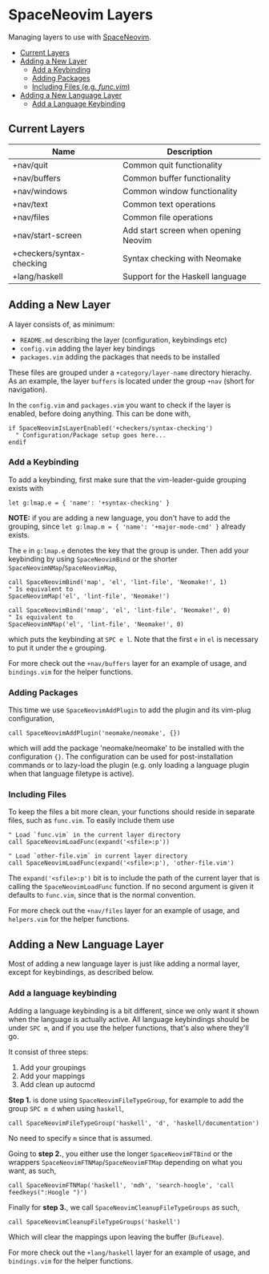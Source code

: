 # SpaceNeovim Layers

Managing layers to use with [SpaceNeovim](https://github.com/Tehnix/spaceneovim).

* [Current Layers](#current-layers)
* [Adding a New Layer](#adding-a-new-layer)
  * [Add a Keybinding](#add-a-keybinding)
  * [Adding Packages](#adding-packages)
  * [Including Files (e.g. _func.vim_)](#including-files)
* [Adding a New Language Layer](#adding-a-new-language-layer)
  * [Add a Language Keybinding](#add-a-language-keybinding)


## Current Layers

| Name                      | Description                                |
|---------------------------|--------------------------------------------|
| +nav/quit                 | Common quit functionality                  |
| +nav/buffers              | Common buffer functionality                |
| +nav/windows              | Common window functionality                |
| +nav/text                 | Common text operations                     |
| +nav/files                | Common file operations                     |
| +nav/start-screen         | Add start screen when opening Neovim       |
| +checkers/syntax-checking | Syntax checking with Neomake               |
| +lang/haskell             | Support for the Haskell language           |


## Adding a New Layer

A layer consists of, as minimum:

* `README.md` describing the layer (configuration, keybindings etc)
* `config.vim` adding the layer key bindings
* `packages.vim` adding the packages that needs to be installed

These files are grouped under a `+category/layer-name` directory hierachy. As an example, the layer `buffers` is located under the group `+nav` (short for navigation).

In the `config.vim` and `packages.vim` you want to check if the layer is enabled, before doing anything. This can be done with,

```viml
if SpaceNeovimIsLayerEnabled('+checkers/syntax-checking')
  " Configuration/Package setup goes here...
endif
```

### Add a Keybinding

To add a keybinding, first make sure that the vim-leader-guide grouping exists with

```viml
let g:lmap.e = { 'name': '+syntax-checking' }
```

__NOTE:__ if you are adding a new language, you don't have to add the grouping, since `let g:lmap.m = { 'name': '+major-mode-cmd' }` already exists.

The `e` in `g:lmap.e` denotes the key that the group is under. Then add your keybinding by using `SpaceNeovimBind` or the shorter `SpaceNeovimNMap`/`SpaceNeovimMap`,

```viml
call SpaceNeovimBind('map', 'el', 'lint-file', 'Neomake!', 1)
" Is equivalent to
SpaceNeovimMap('el', 'lint-file', 'Neomake!')

call SpaceNeovimBind('nmap', 'el', 'lint-file', 'Neomake!', 0)
" Is equivalent to
SpaceNeovimNMap('el', 'lint-file', 'Neomake!', 0)
```

which puts the keybinding at `SPC e l`. Note that the first `e` in `el` is necessary to put it under the `e` grouping.

For more check out the `+nav/buffers` layer for an example of usage, and `bindings.vim` for the helper functions.


### Adding Packages

This time we use `SpaceNeovimAddPlugin` to add the plugin and its vim-plug configuration,

```viml
call SpaceNeovimAddPlugin('neomake/neomake', {})
```

which will add the package 'neomake/neomake' to be installed with the configuration `{}`. The configuration can be used for post-installation commands or to lazy-load the plugin (e.g. only loading a language plugin when that language filetype is active).


### Including Files

To keep the files a bit more clean, your functions should reside in separate files, such as `func.vim`. To easily include them use

```viml
" Load `func.vim` in the current layer directory
call SpaceNeovimLoadFunc(expand('<sfile>:p'))

" Load `other-file.vim` in current layer directory
call SpaceNeovimLoadFunc(expand('<sfile>:p'), 'other-file.vim')
```

The `expand('<sfile>:p')` bit is to include the path of the current layer that is calling the `SpaceNeovimLoadFunc` function. If no second argument is given it defaults to `func.vim`, since that is the normal convention.

For more check out the `+nav/files` layer for an example of usage, and `helpers.vim` for the helper functions.


## Adding a New Language Layer

Most of adding a new language layer is just like adding a normal layer, except for keybindings, as described below.

### Add a language keybinding

Adding a language keybinding is a bit different, since we only want it shown when the language is actually active. All language keybindings should be under `SPC m`, and if you use the helper functions, that's also where they'll go.

It consist of three steps:

1. Add your groupings
2. Add your mappings
3. Add clean up autocmd

__Step 1.__ is done using `SpaceNeovimFileTypeGroup`, for example to add the group `SPC m d` when using `haskell`,

```viml
call SpaceNeovimFileTypeGroup('haskell', 'd', 'haskell/documentation')
```

No need to specify `m` since that is assumed.

Going to __step 2.__, you either use the longer `SpaceNeovimFTBind` or the wrappers `SpaceNeovimFTNMap`/`SpaceNeovimFTMap` depending on what you want, as such,

```viml
call SpaceNeovimFTNMap('haskell', 'mdh', 'search-hoogle', 'call feedkeys(":Hoogle ")')
```

Finally for __step 3.__, we call `SpaceNeovimCleanupFileTypeGroups` as such,

```viml
call SpaceNeovimCleanupFileTypeGroups('haskell')
```

Which will clear the mappings upon leaving the buffer (`BufLeave`).

For more check out the `+lang/haskell` layer for an example of usage, and `bindings.vim` for the helper functions.
